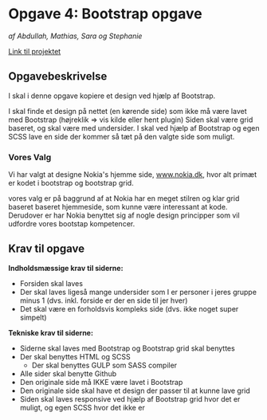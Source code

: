 # Opgave 4: Bootstrap opgave
*af Abdullah, Mathias, Sara og Stephanie*

[Link til projektet](https://mmd.mathiasjorgensen.dk/opgave-4/)

## Opgavebeskrivelse

I skal i denne opgave kopiere et design ved hjælp af Bootstrap.

I skal finde et design på nettet (en kørende side) som ikke må være lavet med Bootstrap (højreklik => vis kilde eller hent plugin)
Siden skal være grid baseret, og skal være med undersider.
I skal ved hjælp af Bootstrap og egen SCSS lave en side der kommer så tæt på den valgte side som muligt.

### Vores Valg
Vi har valgt at designe Nokia's hjemme side, www.nokia.dk, hvor alt primæt er kodet i bootstrap og bootstrap grid.

vores valg er på baggrund af at Nokia har en meget stilren og klar grid baseret baseret hjemmeside, som kunne være interessant
at kode. Derudover er har Nokia benyttet sig af nogle design principper som vil udfordre vores bootstap kompetencer.

## Krav til opgave

**Indholdsmæssige krav til siderne:**
* Forsiden skal laves
* Der skal laves ligeså mange undersider som I er personer i jeres gruppe minus 1 (dvs. inkl. forside er der en side til jer hver)
* Det skal være en forholdsvis kompleks side (dvs. ikke noget super simpelt)

**Tekniske krav til siderne:**
* Siderne skal laves med Bootstrap og Bootstrap grid skal benyttes
* Der skal benyttes HTML og SCSS
    * Der skal benyttes GULP som SASS compiler
* Alle sider skal benytte Github
* Den originale side må IKKE være lavet i Bootstrap
* Den originale side skal have et design der passer til at kunne lave grid
* Siden skal laves responsive ved hjælp af Bootstrap grid hvor det er muligt, og egen SCSS hvor det ikke er




